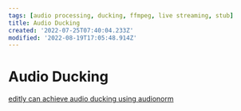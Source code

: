 ```yaml
---
tags: [audio processing, ducking, ffmpeg, live streaming, stub]
title: Audio Ducking
created: '2022-07-25T07:40:04.233Z'
modified: '2022-08-19T17:05:48.914Z'
---
```


# Audio Ducking

[editly can achieve audio ducking using audionorm](https://github.com/mifi/editly/blob/master/examples/audio2.json5)
